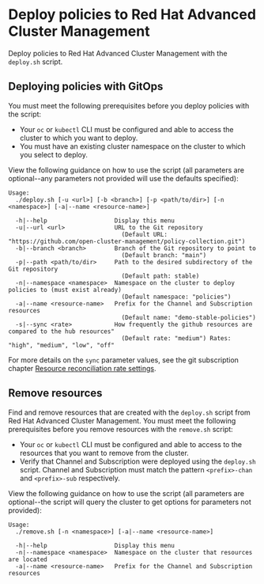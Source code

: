 # Deploy policies to Red Hat Advanced Cluster Management 

Deploy policies to Red Hat Advanced Cluster Management with the `deploy.sh` script.

## Deploying policies with GitOps

You must meet the following prerequisites before you deploy policies with the script:

- Your `oc` or `kubectl` CLI must be configured and able to access the cluster to which you want to deploy. 
- You must have an existing cluster namespace on the cluster to which you select to deploy.

View the following guidance on how to use the script (all parameters are optional--any parameters not provided will use the defaults specified):
 
```
Usage:
  ./deploy.sh [-u <url>] [-b <branch>] [-p <path/to/dir>] [-n <namespace>] [-a|--name <resource-name>]

  -h|--help                   Display this menu
  -u|--url <url>              URL to the Git repository
                                (Default URL: "https://github.com/open-cluster-management/policy-collection.git")
  -b|--branch <branch>        Branch of the Git repository to point to
                                (Default branch: "main")
  -p|--path <path/to/dir>     Path to the desired subdirectory of the Git repository
                                (Default path: stable)
  -n|--namespace <namespace>  Namespace on the cluster to deploy policies to (must exist already)
                                (Default namespace: "policies")
  -a|--name <resource-name>   Prefix for the Channel and Subscription resources
                                (Default name: "demo-stable-policies")
  -s|--sync <rate>            How frequently the github resources are compared to the hub resources"
                                (Default rate: "medium") Rates: "high", "medium", "low", "off"
```

For more details on the `sync` parameter values, see the git subscription chapter [Resource reconciliation rate settings](https://github.com/open-cluster-management/multicloud-operators-subscription/blob/main/docs/gitrepo_subscription.md#resource-reconciliation-rate-settings).

## Remove resources 

Find and remove resources that are created with the `deploy.sh` script from Red Hat Advanced Cluster Management. You must meet the following prerequisites before you remove resources with the `remove.sh` script:

- Your `oc` or `kubectl` CLI must be configured and able to access to the resources that you want to remove from the cluster.
- Verify that Channel and Subscription were deployed using the `deploy.sh` script. Channel and Subscription must match the pattern `<prefix>-chan` and `<prefix>-sub` respectively.

View the following guidance on how to use the script (all parameters are optional--the script will query the cluster to get options for parameters not provided):

```
Usage:
  ./remove.sh [-n <namespace>] [-a|--name <resource-name>]

  -h|--help                   Display this menu
  -n|--namespace <namespace>  Namespace on the cluster that resources are located
  -a|--name <resource-name>   Prefix for the Channel and Subscription resources
```

